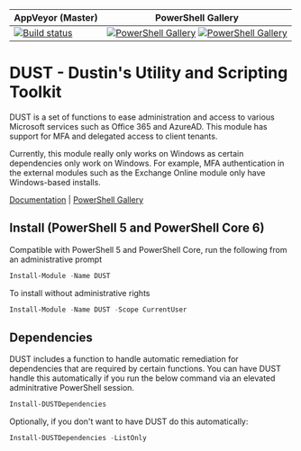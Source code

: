 | AppVeyor (Master) | PowerShell Gallery |
|-------------------|--------------------|
|[![Build status](https://ci.appveyor.com/api/projects/status/xoa5igrgu1hc65ik?svg=true)](https://ci.appveyor.com/project/ReArmedHalo/dust) | [![PowerShell Gallery](https://img.shields.io/powershellgallery/v/DUST.svg?style=flat-square&label=DUST)](https://powershellgallery.com/packages/DUST) [![PowerShell Gallery](https://img.shields.io/powershellgallery/dt/DUST.svg)](https://powershellgallery.com/packages/DUST) |


# DUST - Dustin's Utility and Scripting Toolkit

DUST is a set of functions to ease administration and access to various Microsoft services such as Office 365 and AzureAD. This module has support for MFA and delegated access to client tenants.

Currently, this module really only works on Windows as certain dependencies only work on Windows. For example, MFA authentication in the external modules such as the Exchange Online module only have Windows-based installs.

[Documentation](https://rearmedhalo.github.io/DUST/DUST.html) | [PowerShell Gallery](https://www.powershellgallery.com/packages/DUST)

## Install (PowerShell 5 and PowerShell Core 6)
Compatible with PowerShell 5 and PowerShell Core, run the following from an administrative prompt

```powershell
Install-Module -Name DUST
```

To install without administrative rights

```powershell
Install-Module -Name DUST -Scope CurrentUser
```

## Dependencies
DUST includes a function to handle automatic remediation for dependencies that are required by certain functions. You can have DUST handle this automatically if you run the below command via an elevated adminitrative PowerShell session.

```powershell
Install-DUSTDependencies
```

Optionally, if you don't want to have DUST do this automatically:

```powershell
Install-DUSTDependencies -ListOnly
```